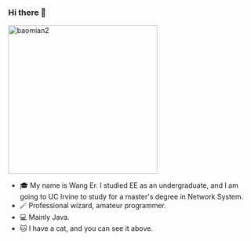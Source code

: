 ### Hi there 👋

<!--
**three-three-three/three-three-three** is a ✨ _special_ ✨ repository because its `README.md` (this file) appears on your GitHub profile.

Here are some ideas to get you started:

- 🔭 I’m currently working on ...
- 🌱 I’m currently learning ...
- 👯 I’m looking to collaborate on ...
- 🤔 I’m looking for help with ...
- 💬 Ask me about ...
- 📫 How to reach me: ...
- 😄 Pronouns: ...
- ⚡ Fun fact: ...
-->

<img width="304" alt="baomian2" src="https://github.com/three-three-three/three-three-three/assets/107102290/d03d3a40-97a6-437c-9a8e-9880a91d6c97">

- 🎓 My name is Wang Er. I studied EE as an undergraduate, and I am going to UC Irvine to study for a master's degree in Network System.
- 🪄 Professional wizard, amateur programmer.
- 💻 Mainly Java.
- 🐱 I have a cat, and you can see it above.
